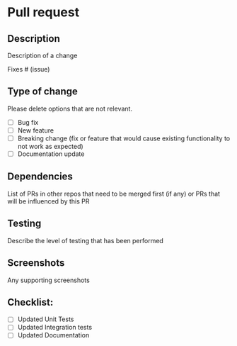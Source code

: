 # Pull request
## Description

Description of a change

Fixes # (issue)

## Type of change

Please delete options that are not relevant.

- [ ] Bug fix
- [ ] New feature
- [ ] Breaking change (fix or feature that would cause existing functionality to not work as expected)
- [ ] Documentation update

## Dependencies
List of PRs in other repos that need to be merged first (if any) or PRs that will be influenced by this PR

## Testing

Describe the level of testing that has been performed


## Screenshots
Any supporting screenshots

## Checklist:

- [ ] Updated Unit Tests
- [ ] Updated Integration tests
- [ ] Updated Documentation
